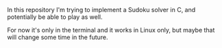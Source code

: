 In this repository I'm trying to implement a Sudoku solver in C, and potentially be able to play as well.

For now it's only in the terminal and it works in Linux only, but maybe that will change some time in the future.

